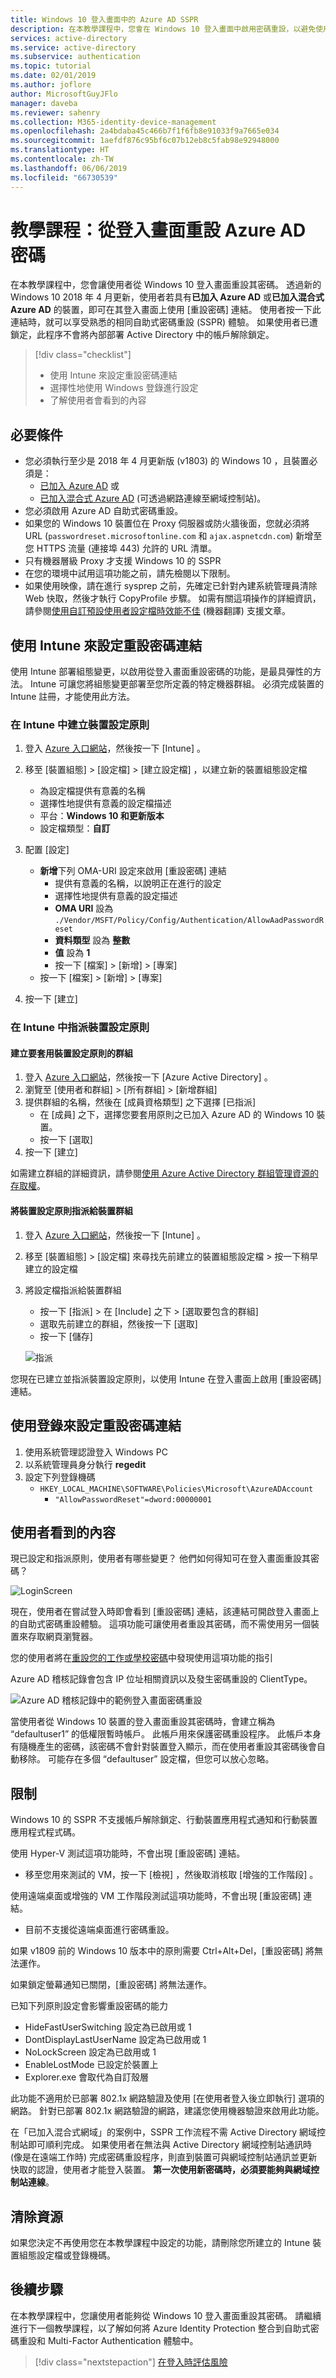 ```yaml
---
title: Windows 10 登入畫面中的 Azure AD SSPR
description: 在本教學課程中，您會在 Windows 10 登入畫面中啟用密碼重設，以避免使用技術服務。
services: active-directory
ms.service: active-directory
ms.subservice: authentication
ms.topic: tutorial
ms.date: 02/01/2019
ms.author: joflore
author: MicrosoftGuyJFlo
manager: daveba
ms.reviewer: sahenry
ms.collection: M365-identity-device-management
ms.openlocfilehash: 2a4bdaba45c466b7f1f6fb8e91033f9a7665e034
ms.sourcegitcommit: 1aefdf876c95bf6c07b12eb8c5fab98e92948000
ms.translationtype: HT
ms.contentlocale: zh-TW
ms.lasthandoff: 06/06/2019
ms.locfileid: "66730539"
---
```

# <a name="tutorial-azure-ad-password-reset-from-the-login-screen"></a>教學課程：從登入畫面重設 Azure AD 密碼

在本教學課程中，您會讓使用者從 Windows 10 登入畫面重設其密碼。 透過新的 Windows 10 2018 年 4 月更新，使用者若具有**已加入 Azure AD** 或**已加入混合式 Azure AD** 的裝置，即可在其登入畫面上使用 [重設密碼] 連結。 使用者按一下此連結時，就可以享受熟悉的相同自助式密碼重設 (SSPR) 體驗。 如果使用者已遭鎖定，此程序不會將內部部署 Active Directory 中的帳戶解除鎖定。

> [!div class="checklist"]
> * 使用 Intune 來設定重設密碼連結
> * 選擇性地使用 Windows 登錄進行設定
> * 了解使用者會看到的內容

## <a name="prerequisites"></a>必要條件

* 您必須執行至少是 2018 年 4 月更新版 (v1803) 的 Windows 10 ，且裝置必須是：
   * [已加入 Azure AD](../device-management-azure-portal.md) 或
   * [已加入混合式 Azure AD](../device-management-hybrid-azuread-joined-devices-setup.md) (可透過網路連線至網域控制站)。
* 您必須啟用 Azure AD 自助式密碼重設。
* 如果您的 Windows 10 裝置位在 Proxy 伺服器或防火牆後面，您就必須將 URL (`passwordreset.microsoftonline.com` 和 `ajax.aspnetcdn.com`) 新增至您 HTTPS 流量 (連接埠 443) 允許的 URL 清單。
* 只有機器層級 Proxy 才支援 Windows 10 的 SSPR
* 在您的環境中試用這項功能之前，請先檢閱以下限制。
* 如果使用映像，請在進行 sysprep 之前，先確定已針對內建系統管理員清除 Web 快取，然後才執行 CopyProfile 步驟。 如需有關這項操作的詳細資訊，請參閱[使用自訂預設使用者設定檔時效能不佳](https://support.microsoft.com/help/4056823/performance-issue-with-custom-default-user-profile) \(機器翻譯\) 支援文章。

## <a name="configure-reset-password-link-using-intune"></a>使用 Intune 來設定重設密碼連結

使用 Intune 部署組態變更，以啟用從登入畫面重設密碼的功能，是最具彈性的方法。 Intune 可讓您將組態變更部署至您所定義的特定機器群組。 必須完成裝置的 Intune 註冊，才能使用此方法。

### <a name="create-a-device-configuration-policy-in-intune"></a>在 Intune 中建立裝置設定原則

1. 登入 [Azure 入口網站](https://portal.azure.com)，然後按一下 [Intune]  。
2. 移至 [裝置組態]   > [設定檔]   > [建立設定檔]  ，以建立新的裝置組態設定檔
   * 為設定檔提供有意義的名稱
   * 選擇性地提供有意義的設定檔描述
   * 平台：**Windows 10 和更新版本**
   * 設定檔類型：**自訂**

3. 配置 [設定] 
   * **新增**下列 OMA-URI 設定來啟用 [重設密碼] 連結
      * 提供有意義的名稱，以說明正在進行的設定
      * 選擇性地提供有意義的設定描述
      * **OMA URI** 設為 `./Vendor/MSFT/Policy/Config/Authentication/AllowAadPasswordReset`
      * **資料類型** 設為 **整數**
      * **值** 設為 **1**
      * 按一下 [檔案] &gt; [新增] &gt; [專案] 
   * 按一下 [檔案] &gt; [新增] &gt; [專案] 
4. 按一下 [建立] 

### <a name="assign-a-device-configuration-policy-in-intune"></a>在 Intune 中指派裝置設定原則

#### <a name="create-a-group-to-apply-device-configuration-policy-to"></a>建立要套用裝置設定原則的群組

1. 登入 [Azure 入口網站](https://portal.azure.com)，然後按一下 [Azure Active Directory]  。
2. 瀏覽至 [使用者和群組]   > [所有群組]   > [新增群組] 
3. 提供群組的名稱，然後在 [成員資格類型]  之下選擇 [已指派] 
   * 在 [成員]  之下，選擇您要套用原則之已加入 Azure AD 的 Windows 10 裝置。
   * 按一下 [選取] 
4. 按一下 [建立] 

如需建立群組的詳細資訊，請參閱[使用 Azure Active Directory 群組管理資源的存取權](../fundamentals/active-directory-manage-groups.md)。

#### <a name="assign-device-configuration-policy-to-device-group"></a>將裝置設定原則指派給裝置群組

1. 登入 [Azure 入口網站](https://portal.azure.com)，然後按一下 [Intune]  。
2. 移至 [裝置組態]   > [設定檔]  來尋找先前建立的裝置組態設定檔 > 按一下稍早建立的設定檔
3. 將設定檔指派給裝置群組 
   * 按一下 [指派]  > 在 [Include] 之下   > [選取要包含的群組] 
   * 選取先前建立的群組，然後按一下 [選取] 
   * 按一下 [儲存] 

   ![指派][Assignment]

您現在已建立並指派裝置設定原則，以使用 Intune 在登入畫面上啟用 [重設密碼] 連結。

## <a name="configure-reset-password-link-using-the-registry"></a>使用登錄來設定重設密碼連結

1. 使用系統管理認證登入 Windows PC
2. 以系統管理員身分執行 **regedit**
3. 設定下列登錄機碼
   * `HKEY_LOCAL_MACHINE\SOFTWARE\Policies\Microsoft\AzureADAccount`
      * `"AllowPasswordReset"=dword:00000001`

## <a name="what-do-users-see"></a>使用者看到的內容

現已設定和指派原則，使用者有哪些變更？ 他們如何得知可在登入畫面重設其密碼？

![LoginScreen][LoginScreen]

現在，使用者在嘗試登入時即會看到 [重設密碼] 連結，該連結可開啟登入畫面上的自助式密碼重設體驗。 這項功能可讓使用者重設其密碼，而不需使用另一個裝置來存取網頁瀏覽器。

您的使用者將在[重設您的工作或學校密碼](../user-help/active-directory-passwords-update-your-own-password.md#reset-password-at-sign-in)中發現使用這項功能的指引

Azure AD 稽核記錄會包含 IP 位址相關資訊以及發生密碼重設的 ClientType。

![Azure AD 稽核記錄中的範例登入畫面密碼重設](media/tutorial-sspr-windows/windows-sspr-azure-ad-audit-log.png)

當使用者從 Windows 10 裝置的登入畫面重設其密碼時，會建立稱為 “defaultuser1” 的低權限暫時帳戶。 此帳戶用來保護密碼重設程序。 此帳戶本身有隨機產生的密碼，該密碼不會針對裝置登入顯示，而在使用者重設其密碼後會自動移除。 可能存在多個 “defaultuser” 設定檔，但您可以放心忽略。

## <a name="limitations"></a>限制

Windows 10 的 SSPR 不支援帳戶解除鎖定、行動裝置應用程式通知和行動裝置應用程式程式碼。

使用 Hyper-V 測試這項功能時，不會出現 [重設密碼] 連結。

* 移至您用來測試的 VM，按一下 [檢視]  ，然後取消核取 [增強的工作階段]  。

使用遠端桌面或增強的 VM 工作階段測試這項功能時，不會出現 [重設密碼] 連結。

* 目前不支援從遠端桌面進行密碼重設。

如果 v1809 前的 Windows 10 版本中的原則需要 Ctrl+Alt+Del，[重設密碼]  將無法運作。

如果鎖定螢幕通知已關閉，[重設密碼]  將無法運作。

已知下列原則設定會影響重設密碼的能力

   * HideFastUserSwitching 設定為已啟用或 1
   * DontDisplayLastUserName 設定為已啟用或 1
   * NoLockScreen 設定為已啟用或 1
   * EnableLostMode 已設定於裝置上
   * Explorer.exe 會取代為自訂殼層

此功能不適用於已部署 802.1x 網路驗證及使用 [在使用者登入後立即執行] 選項的網路。 針對已部署 802.1x 網路驗證的網路，建議您使用機器驗證來啟用此功能。

在「已加入混合式網域」的案例中，SSPR 工作流程不需 Active Directory 網域控制站即可順利完成。 如果使用者在無法與 Active Directory 網域控制站通訊時 (像是在遠端工作時) 完成密碼重設程序，則直到裝置可與網域控制站通訊並更新快取的認證，使用者才能登入裝置。 **第一次使用新密碼時，必須要能夠與網域控制站連線**。

## <a name="clean-up-resources"></a>清除資源

如果您決定不再使用您在本教學課程中設定的功能，請刪除您所建立的 Intune 裝置組態設定檔或登錄機碼。

## <a name="next-steps"></a>後續步驟

在本教學課程中，您讓使用者能夠從 Windows 10 登入畫面重設其密碼。 請繼續進行下一個教學課程，以了解如何將 Azure Identity Protection 整合到自助式密碼重設和 Multi-Factor Authentication 體驗中。

> [!div class="nextstepaction"]
> [在登入時評估風險](tutorial-risk-based-sspr-mfa.md)

[Assignment]: ./media/tutorial-sspr-windows/profile-assignment.png "將 Intune 裝置設定原則指派給 Windows 10 裝置群組"
[LoginScreen]: ./media/tutorial-sspr-windows/logon-reset-password.png "Windows 10 登入畫面上的重設密碼連結"
